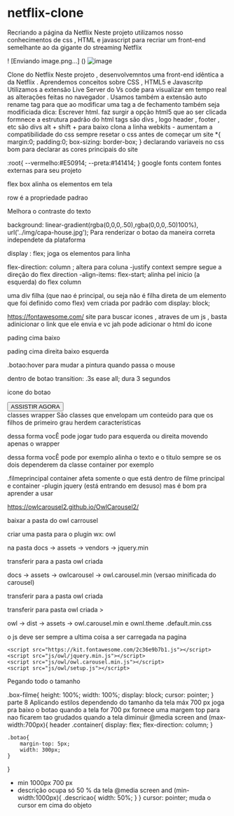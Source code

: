 # netflix-clone
Recriando a página da Netflix
Neste projeto utilizamos nosso conhecimentos de css , HTML e javascript para recriar um front-end semelhante ao da gigante do streaming Netflix

! [Enviando image.png…] ()
![image](https://user-images.githubusercontent.com/72883707/110036998-9490b580-7d1c-11eb-9f27-56abf7efd218.png)



Clone do Netflix
Neste projeto , desenvolvemntos uma front-end idêntica a da Netflix .
Aprendemos conceitos sobre CSS , HTML5 e Javascritp
Utilizamos a extensão Live Server do Vs code para visualizar em tempo real as alterações feitas no navegador .
Usamos também a extensão auto rename tag para que ao modificar uma tag a de fechamento também seja modificiada
dica: Escrever html. faz surgir a opção html5 que ao ser clicada formnece a estrutura padrão do html
tags são divs , logo header , footer , etc são divs
alt + shift + para baixo clona a linha
webkits - aumentam a compatibilidade do css
sempre resetar o css antes de começar um site
 *{
    margin:0;
    padding:0;
    box-sizing: border-box;
}
declarando variaveis no css bom para declarar as cores principais do site

:root{
    --vermelho:#E50914;
    --preta:#141414;
}
google fonts contem fontes externas para seu projeto

flex box alinha os elementos em tela

row é a propriedade padrao

Melhora o contraste do texto

 background: linear-gradient(rgba(0,0,0,.50),rgba(0,0,0,.50)100%),  url('../img/capa-house.jpg');
Para renderizar o botao da maneira correta independete da plataforma

display : flex; joga os elementos para linha

flex-direction: column ; altera para coluna -justify context sempre segue a direção do flex direction -align-items: flex-start; alinha pel inicio (a esquerda) do flex column

uma div filha (que nao é principal, ou seja não é filha direta de um elemento que foi definido como flex) vem criada por padrão com display: block;

https://fontawesome.com/ site para buscar icones , atraves de um js , basta adinicionar o link que ele envia e vc jah pode adicionar o html do icone <script src="https://kit.fontawesome.com/2c36e9b7b1.js"></script>

pading cima baixo

pading cima direita baixo esquerda

.botao:hover para mudar a pintura quando passa o mouse

dentro de botao transition: .3s ease all; dura 3 segundos

icone do botao

 <div class="botoes">
                    <button role="button" class="botao">
                        <i class="fas fa-play"></i>
                        ASSISTIR AGORA
                    </button>
                    <i class="fas fa-info-circle"></i>
 </div>
classes wrapper
São classes que envelopam um conteúdo para que os filhos de primeiro grau herdem características

dessa forma vocÊ pode jogar tudo para esquerda ou direita movendo apenas o wrapper

dessa forma vocÊ pode por exemplo alinha o texto e o titulo sempre se os dois dependerem da classe container por exemplo

.filmeprincipal container afeta somente o que está dentro de filme principal e container -plugin jquery (está entrando em desuso) mas é bom pra aprender a usar

https://owlcarousel2.github.io/OwlCarousel2/

baixar a pasta do owl carrousel

criar uma pasta para o plugin wx: owl

na pasta docs -> assets -> vendors -> jquery.min

transferir para a pasta owl criada

docs -> assets -> owlcarousel -> owl.carousel.min (versao minificada do carousel)

transferir para a pasta owl criada

transferir para pasta owl criada >

owl -> dist -> assets -> owl.carousel.min e ownl.theme .default.min.css

<meta charset="UTF-8">
   <meta name="viewport" content="width=device-width, initial-scale=1.0">
   <link rel="stylesheet" href="style/main.css">

   <!--responsividade-->
   <link rel="stylesheet" href="style/responsive.css">

   <!--owl css-->
   <link rel="stylesheet" href="style/owl/owl.carousel.min.css">
   <link rel="stylesheet" href="style/owl/owl.theme.default.min.css">
o js deve ser sempre a ultima coisa a ser carregada na pagina

    <script src="https://kit.fontawesome.com/2c36e9b7b1.js"></script>
    <script src="js/owl/jquery.min.js"></script>
    <script src="js/owl/owl.carousel.min.js"></script>
    <script src="js/owl/setup.js"></script>
 

Pegando todo o tamanho

.box-filme{
    height: 100%;
    width: 100%;
    display: block;
    cursor: pointer;
}
parte 8
Aplicando estilos dependendo do tamanho da tela
máx 700 px joga pra baixo o botao quando a tela for 700 px
fornece uma margem top para nao ficarem tao grudados quando a tela diminuir
@media screen and (max-width:700px){
    header .container{
    display: flex;
    flex-direction: column;
    }

    .botao{
        margin-top: 5px;
        width: 300px;
    }

}
- min 1000px 700 px 
- descrição ocupa só 50 % da tela 
@media screen and (min-width:1000px){
    .descricao{
        width: 50%;
    }
}
cursor: pointer;
muda o cursor em cima do objeto
